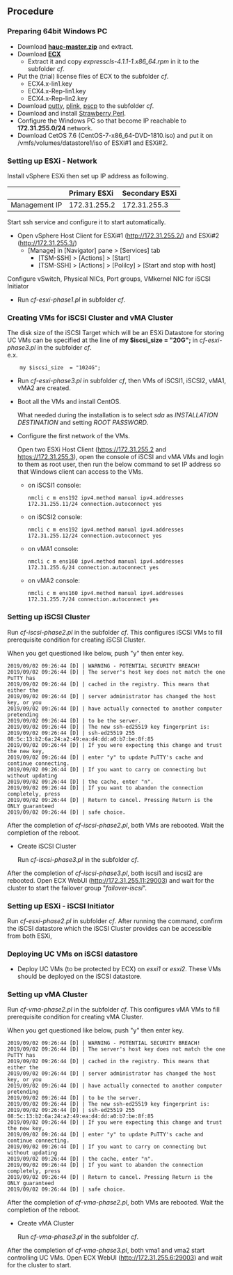 ## Procedure

### Preparing 64bit Windows PC
- Download [**hauc-master.zip**](https://github.com/mkazuyuki/hauc/archive/master.zip) and extract.
- Download [**ECX**](https://www.nec.com/en/global/prod/expresscluster/en/trial/zip/ecx41l_x64.zip)
	-  Extract it and copy *expresscls-4.1.1-1.x86_64.rpm* in it to the subfolder *cf*.
- Put the (trial) license files of ECX to the subfolder *cf*.
	- ECX4.x-lin1.key
	- ECX4.x-Rep-lin1.key
	- ECX4.x-Rep-lin2.key
- Download
	[putty](https://the.earth.li/~sgtatham/putty/latest/w64/putty.exe),
	[plink](https://the.earth.li/~sgtatham/putty/latest/w64/plink.exe),
	[pscp](https://the.earth.li/~sgtatham/putty/latest/w64/pscp.exe)
  to the subfolder *cf*.
- Download and install [Strawberry Perl](http://strawberryperl.com/).
- Configure the Windows PC so that become IP reachable to **172.31.255.0/24** network.
- Download CetOS 7.6 (CentOS-7-x86_64-DVD-1810.iso) and put it on /vmfs/volumes/datastore1/iso of ESXi#1 and ESXi#2.

### Setting up ESXi - Network

Install vSphere ESXi then set up IP address as following.

|		| Primary ESXi	| Secondary ESXi	|
|:---		|:---		|:---			|
| Management IP	| 172.31.255.2	| 172.31.255.3		|

Start ssh service and configure it to start automatically.
- Open vSphere Host Client for ESXi#1 (http://172.31.255.2/) and ESXi#2 (http://172.31.255.3/)
  - [Manage] in [Navigator] pane > [Services] tab
    - [TSM-SSH] >  [Actions] > [Start]
    - [TSM-SSH] >  [Actions] > [Polilcy] > [Start and stop with host]

Configure vSwitch, Physical NICs, Port groups, VMkernel NIC for iSCSI Initiator
- Run *cf-esxi-phase1.pl* in subfolder *cf*.

### Creating VMs for iSCSI Cluster and vMA Cluster

The disk size of the iSCSI Target which will be an ESXi Datastore for storing UC VMs can be specified at the line of **my $iscsi_size	= "20G";** in *cf-esxi-phase3.pl* in the subfolder *cf*.  
  e.x.

		my $iscsi_size	= "1024G";

- Run *cf-esxi-phase3.pl* in subfolder *cf*, then VMs of iSCSI1, iSCSI2, vMA1, vMA2 are created.

- Boot all the VMs and install CentOS.

  What needed during the installation is to select *sda* as *INSTALLATION DESTINATION* and setting *ROOT PASSWORD*.

- Configure the first network of the VMs.

  Open two ESXi Host Client (https://172.31.255.2 and https://172.31.255.3), open the console of iSCSI and vMA VMs and login to them as root user, then run the below command to set IP address so that Windows client can access to the VMs.

  - on iSCSI1 console:

		nmcli c m ens192 ipv4.method manual ipv4.addresses 172.31.255.11/24 connection.autoconnect yes

  - on iSCSI2 console:

		nmcli c m ens192 ipv4.method manual ipv4.addresses 172.31.255.12/24 connection.autoconnect yes

  - on vMA1 console:

		nmcli c m ens160 ipv4.method manual ipv4.addresses 172.31.255.6/24 connection.autoconnect yes

  - on vMA2 console:

		nmcli c m ens160 ipv4.method manual ipv4.addresses 172.31.255.7/24 connection.autoconnect yes

### Setting up iSCSI Cluster

Run *cf-iscsi-phase2.pl* in the subfolder *cf*.
This configures iSCSI VMs to fill prerequisite condition for creating iSCSI Cluster.

When you get questioned like below, push "y" then enter key.

	2019/09/02 09:26:44 [D] | WARNING - POTENTIAL SECURITY BREACH!
	2019/09/02 09:26:44 [D] | The server's host key does not match the one PuTTY has
	2019/09/02 09:26:44 [D] | cached in the registry. This means that either the
	2019/09/02 09:26:44 [D] | server administrator has changed the host key, or you
	2019/09/02 09:26:44 [D] | have actually connected to another computer pretending
	2019/09/02 09:26:44 [D] | to be the server.
	2019/09/02 09:26:44 [D] | The new ssh-ed25519 key fingerprint is:
	2019/09/02 09:26:44 [D] | ssh-ed25519 255 08:5c:13:b2:6a:24:a2:49:ea:d4:dd:a0:b7:be:8f:85
	2019/09/02 09:26:44 [D] | If you were expecting this change and trust the new key,
	2019/09/02 09:26:44 [D] | enter "y" to update PuTTY's cache and continue connecting.
	2019/09/02 09:26:44 [D] | If you want to carry on connecting but without updating
	2019/09/02 09:26:44 [D] | the cache, enter "n".
	2019/09/02 09:26:44 [D] | If you want to abandon the connection completely, press
	2019/09/02 09:26:44 [D] | Return to cancel. Pressing Return is the ONLY guaranteed
	2019/09/02 09:26:44 [D] | safe choice.

After the completion of *cf-iscsi-phase2.pl*, both VMs are rebooted.
Wait the completion of the reboot.

- Create iSCSI Cluster

  Run *cf-iscsi-phase3.pl* in the subfolder *cf*.

After the completion of *cf-iscsi-phase3.pl*, both iscsi1 and iscsi2 are rebooted.
Open ECX WebUI (http://172.31.255.11:29003) and wait for the cluster to start the failover group "*failover-iscsi*".

### Setting up ESXi - iSCSI Initiator

Run *cf-esxi-phase2.pl* in subfolder *cf*.
After running the command, confirm the iSCSI datastore which the iSCSI Cluster provides can be accessible from both ESXi,

### Deploying UC VMs on iSCSI datastore
- Deploy UC VMs (to be protected by ECX) on *esxi1* or *esxi2*.
  These VMs should be deployed on the iSCSI datastore.

### Setting up vMA Cluster

Run *cf-vma-phase2.pl* in the subfolder *cf*.
This configures vMA VMs to fill prerequisite condition for creating vMA Cluster.

When you get questioned like below, push "y" then enter key.

	2019/09/02 09:26:44 [D] | WARNING - POTENTIAL SECURITY BREACH!
	2019/09/02 09:26:44 [D] | The server's host key does not match the one PuTTY has
	2019/09/02 09:26:44 [D] | cached in the registry. This means that either the
	2019/09/02 09:26:44 [D] | server administrator has changed the host key, or you
	2019/09/02 09:26:44 [D] | have actually connected to another computer pretending
	2019/09/02 09:26:44 [D] | to be the server.
	2019/09/02 09:26:44 [D] | The new ssh-ed25519 key fingerprint is:
	2019/09/02 09:26:44 [D] | ssh-ed25519 255 08:5c:13:b2:6a:24:a2:49:ea:d4:dd:a0:b7:be:8f:85
	2019/09/02 09:26:44 [D] | If you were expecting this change and trust the new key,
	2019/09/02 09:26:44 [D] | enter "y" to update PuTTY's cache and continue connecting.
	2019/09/02 09:26:44 [D] | If you want to carry on connecting but without updating
	2019/09/02 09:26:44 [D] | the cache, enter "n".
	2019/09/02 09:26:44 [D] | If you want to abandon the connection completely, press
	2019/09/02 09:26:44 [D] | Return to cancel. Pressing Return is the ONLY guaranteed
	2019/09/02 09:26:44 [D] | safe choice.

After the completion of *cf-vma-phase2.pl*, both VMs are rebooted.
Wait the completion of the reboot.

- Create vMA Cluster

  Run *cf-vma-phase3.pl* in the subfolder *cf*.

After the completion of *cf-vma-phase3.pl*, both vma1 and vma2 start controlling UC VMs.
Open ECX WebUI (http://172.31.255.6:29003) and wait for the cluster to start.
